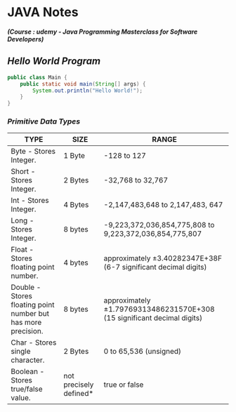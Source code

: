 # JAVA Notes

**_(Course : udemy - Java Programming Masterclass for Software Developers)_**

## _Hello World Program_

```java
public class Main {
    public static void main(String[] args) {
        System.out.println("Hello World!");
    }
}
```

### _Primitive Data Types_

| TYPE                                                          | SIZE                    | RANGE                                                                   |
| ------------------------------------------------------------- | ----------------------- | ----------------------------------------------------------------------- |
| Byte - Stores Integer.                                        | 1 Byte                  | -128 to 127                                                             |
| Short - Stores Integer.                                       | 2 Bytes                 | -32,768 to 32,767                                                       |
| Int - Stores Integer.                                         | 4 Bytes                 | -2,147,483,648 to 2,147,483, 647                                        |
| Long - Stores Integer.                                        | 8 bytes                 | -9,223,372,036,854,775,808 to 9,223,372,036,854,775,807                 |
| Float - Stores floating point number.                         | 4 bytes                 | approximately ±3.40282347E+38F (6-7 significant decimal digits)         |
| Double - Stores floating point number but has more precision. | 8 bytes                 | approximately ±1.79769313486231570E+308 (15 significant decimal digits) |
| Char - Stores single character.                               | 2 Bytes                 | 0 to 65,536 (unsigned)                                                  |
| Boolean - Stores true/false value.                            | not precisely defined\* | true or false                                                           |
